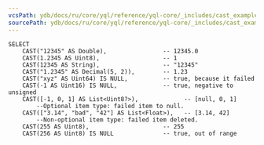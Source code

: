 ```yaml
---
vcsPath: ydb/docs/ru/core/yql/reference/yql-core/_includes/cast_examples.md
sourcePath: ydb/docs/ru/core/yql/reference/yql-core/_includes/cast_examples.md
---
```

    SELECT
        CAST("12345" AS Double),                -- 12345.0
        CAST(1.2345 AS Uint8),                  -- 1
        CAST(12345 AS String),                  -- "12345"
        CAST("1.2345" AS Decimal(5, 2)),        -- 1.23
        CAST("xyz" AS Uint64) IS NULL,          -- true, because it failed
        CAST(-1 AS Uint16) IS NULL,             -- true, negative to unsigned
        CAST([-1, 0, 1] AS List<Uint8?>),             -- [null, 0, 1]
            --Optional item type: failed item to null.
        CAST(["3.14", "bad", "42"] AS List<Float>),   -- [3.14, 42]
            --Non-optional item type: failed item deleted.
        CAST(255 AS Uint8),                     -- 255
        CAST(256 AS Uint8) IS NULL              -- true, out of range

